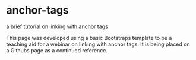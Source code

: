 # anchor-tags
a brief tutorial on linking with anchor tags


This page was developed using a basic Bootstraps template to be a teaching aid for a webinar on linking with anchor tags. It is being placed on a Githubs page as a continued reference. 
